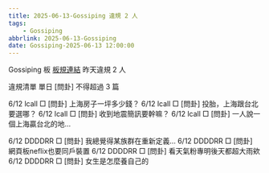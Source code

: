 ```yaml
---
title: 2025-06-13-Gossiping 違規 2 人
tags:
    - Gossiping
abbrlink: 2025-06-13-Gossiping
date: Gossiping-2025-06-13 12:00:00
---
```

Gossiping 板 [板規連結](https://www.ptt.cc/bbs/Gossiping/M.1637425085.A.07D.html)
昨天違規 2 人
<!-- more -->

違規清單
單日 [問卦] 不得超過 3 篇

6/12 lcall □ [問卦] 上海房子一坪多少錢？
6/12 lcall □ [問卦] 投胎，上海跟台北要選哪？
6/12 lcall □ [問卦] 收到地震簡訊要幹嘛？
6/12 lcall □ [問卦] 一人說一個上海贏台北的地…

6/12 DDDDRR □ [問卦] 我總覺得某族群在重新定義…
6/12 DDDDRR □ [問卦] 網頁板neflix也要同戶裝置
6/12 DDDDRR □ [問卦] 看天氣粉專明後天都超大雨欸
6/12 DDDDRR □ [問卦] 女生是怎麼養自己的